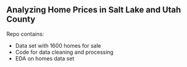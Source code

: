 ## Analyzing Home Prices in Salt Lake and Utah County

Repo contains:
- Data set with 1600 homes for sale
- Code for data cleaning and processing
- EDA on homes data set
